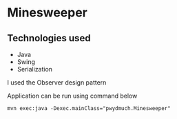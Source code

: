 # Minesweeper

## Technologies used
* Java
* Swing
* Serialization

I used the Observer design pattern

Application can be run using command below 

`` mvn exec:java -Dexec.mainClass="pwydmuch.Minesweeper" ``